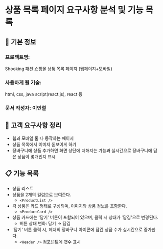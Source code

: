 # 상품 목록 페이지 요구사항 분석 및 기능 목록

## 📌 기본 정보
### 프로젝트명: 
Shooking 패션 쇼핑몰 상품 목록 페이지 (웹페이지+모바일)

### 사용하게 될 기술: 
html, css, java script(react.js), react 등

### 문서 작성자: 이인철

## 📝 고객 요구사항 정리
- 웹과 모바일 둘 다 동작하는 페이지
- 상품 목록에서 이미지 돋보이게 하기
- 장바구니에 상품 추가하면 화면 상단에 더해지는 기능과 실시간으로 장바구니에 담은 상품이 몇개인지 표시

## 📋 기능 목록
- 상품 리스트
- 상품을 2개의 컬럼으로 보여준다.
  - `<ProductList />`
- 각 상품은 카드 형태로 구성되며, 이미지와 상품 정보를 포함한다.
  - `<ProductCard />`
- 상품 카드에는 '담기' 버튼이 포함되어 있으며, 클릭 시 상태가 '담김'으로 변경된다.
  - 버튼 상태 변화: 담기 → 담김
- '담기' 버튼 클릭 시, 헤더의 장바구니 아이콘에 담긴 상품 수가 실시간으로 증가한다.
  - `<Header />` 컴포넌트에 갯수 표시

